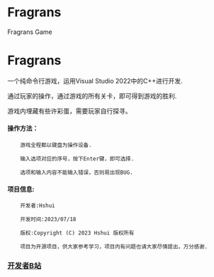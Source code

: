 # Fragrans
Fragrans Game
# Fragrans
一个纯命令行游戏，运用Visual Studio 2022中的C++进行开发.

通过玩家的操作，通过游戏的所有关卡，即可得到游戏的胜利.

游戏内埋藏有些许彩蛋，需要玩家自行探寻。
#### 操作方法：
        游戏全程都以键盘为操作设备.

        输入选项对应的序号，按下Enter键，即可选择.
        
        选项和输入内容不能输入错误，否则易出现BUG.

#### 项目信息:
        开发者:Hshui

        开发时间:2023/07/18

        版权:Copyright (C) 2023 Hshui 版权所有

        项目为开源项目，供大家参考学习，项目内有问题也请大家尽情提出，万分感谢.

### [开发者B站](https://space.bilibili.com/2010038687/)
